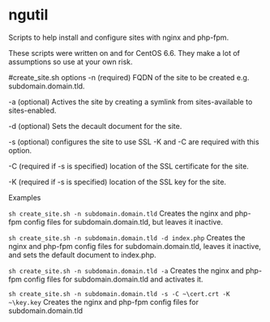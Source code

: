 # ngutil
Scripts to help install and configure sites with nginx and php-fpm.

These scripts were written on and for CentOS 6.6. They make a lot of assumptions so use at your own risk.

#create_site.sh options
 -n (required)
 FQDN of the site to be created e.g. subdomain.domain.tld.

 -a (optional)
 Actives the site by creating a symlink from sites-available to sites-enabled.

 -d (optional)
 Sets the decault document for the site.

 -s (optional)
 configures the site to use SSL -K and -C are required with this option.

 -C (required if -s is specified)
 location of the SSL certificate for the site.

 -K (required if -s is specified)
 location of the SSL key for the site.

Examples

```sh create_site.sh -n subdomain.domain.tld```
Creates the nginx and php-fpm config files for subdomain.domain.tld, but leaves it inactive.

```sh create_site.sh -n subdomain.domain.tld -d index.php```
Creates the nginx and php-fpm config files for subdomain.domain.tld, leaves it inactive, and sets the default document to index.php.

```sh create_site.sh -n subdomain.domain.tld -a```
Creates the nginx and php-fpm config files for subdomain.domain.tld and activates it.

```sh create_site.sh -n subdomain.domain.tld -s -C ~\cert.crt -K ~\key.key```
Creates the nginx and php-fpm config files for subdomain.domain.tld
